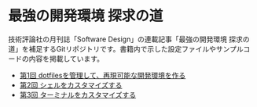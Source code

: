 # 最強の開発環境 探求の道

技術評論社の月刊誌「Software Design」の連載記事「最強の開発環境 探求の道」を補足するGitリポジトリです。書籍内で示した設定ファイルやサンプルコードの内容を掲載しています。

- [第1回 dotfilesを管理して、再現可能な開発環境を作る](202301/README.md)
- [第2回 シェルをカスタマイズする](202302/README.md)
- [第3回 ターミナルをカスタマイズする](202303/README.md)
